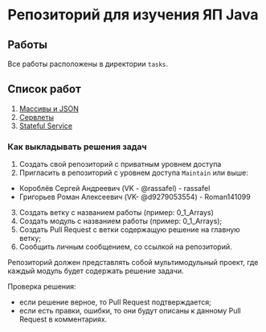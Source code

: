 # Репозиторий для изучения ЯП Java

## Работы

Все работы расположены в директории `tasks`.

## Список работ

1. [Массивы и JSON](tasks/0_1_Arrays.md)
2. [Сервлеты](tasks/0_2_Servlets.md)
3. [Stateful Service](tasks/1_1_rest_stateful.md)

### Как выкладывать решения задач

1. Создать свой репозиторий с приватным уровнем доступа
2. Пригласить в репозиторий с уровнем доступа `Maintain` или выше:

- Короблёв Сергей Андреевич (VK - @rassafel) - rassafel
- Григорьев Роман Алексеевич (VK- @d9279053554) - Roman141099

3. Создать ветку с названием работы (пример: 0_1_Arrays)
4. Создать модуль с названием работы (пример: 0_1_Arrays);
5. Создать Pull Request с ветки содержащую решение на главную ветку;
6. Сообщить личным сообщением, со ссылкой на репозиторий.

Репозиторий должен представлять собой мультимодульный проект, где каждый
модуль будет содержать решение задачи.

Проверка решения:

- если решение верное, то Pull Request подтверждается;
- если есть правки, ошибки, то они будут описаны к данному Pull Request в
  комментариях.
